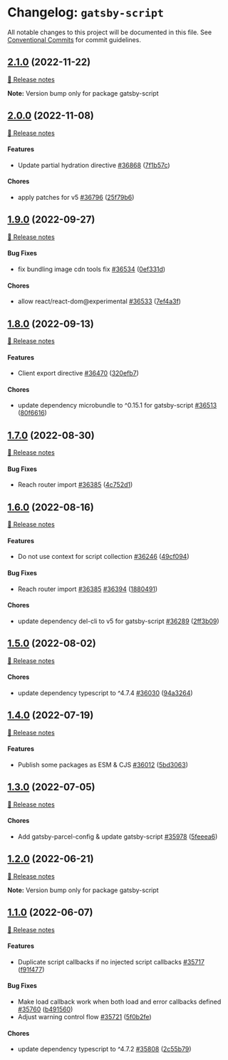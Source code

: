 # Changelog: `gatsby-script`

All notable changes to this project will be documented in this file.
See [Conventional Commits](https://conventionalcommits.org) for commit guidelines.

## [2.1.0](https://github.com/gatsbyjs/gatsby/commits/gatsby-script@2.1.0/packages/gatsby-script) (2022-11-22)

[🧾 Release notes](https://www.gatsbyjs.com/docs/reference/release-notes/v5.1)

**Note:** Version bump only for package gatsby-script

## [2.0.0](https://github.com/gatsbyjs/gatsby/commits/gatsby-script@2.0.0/packages/gatsby-script) (2022-11-08)

[🧾 Release notes](https://www.gatsbyjs.com/docs/reference/release-notes/v5.0)

#### Features

- Update partial hydration directive [#36868](https://github.com/gatsbyjs/gatsby/issues/36868) ([7f1b57c](https://github.com/gatsbyjs/gatsby/commit/7f1b57c5a5849b3bc997957b3370c3119e79d279))

#### Chores

- apply patches for v5 [#36796](https://github.com/gatsbyjs/gatsby/issues/36796) ([25f79b6](https://github.com/gatsbyjs/gatsby/commit/25f79b6c3719fdf09584ade620a05c66ba2a697c))

## [1.9.0](https://github.com/gatsbyjs/gatsby/commits/gatsby-script@1.9.0/packages/gatsby-script) (2022-09-27)

[🧾 Release notes](https://www.gatsbyjs.com/docs/reference/release-notes/v4.24)

#### Bug Fixes

- fix bundling image cdn tools fix [#36534](https://github.com/gatsbyjs/gatsby/issues/36534) ([0ef331d](https://github.com/gatsbyjs/gatsby/commit/0ef331d30eab0731457b6607c9320e2818eb1677))

#### Chores

- allow react/react-dom@experimental [#36533](https://github.com/gatsbyjs/gatsby/issues/36533) ([7ef4a3f](https://github.com/gatsbyjs/gatsby/commit/7ef4a3fe080d45e9edaff9f1d4deebd12a00ddbd))

## [1.8.0](https://github.com/gatsbyjs/gatsby/commits/gatsby-script@1.8.0/packages/gatsby-script) (2022-09-13)

[🧾 Release notes](https://www.gatsbyjs.com/docs/reference/release-notes/v4.23)

#### Features

- Client export directive [#36470](https://github.com/gatsbyjs/gatsby/issues/36470) ([320efb7](https://github.com/gatsbyjs/gatsby/commit/320efb77079f7adf4c89b885a7f34e4cc3951906))

#### Chores

- update dependency microbundle to ^0.15.1 for gatsby-script [#36513](https://github.com/gatsbyjs/gatsby/issues/36513) ([80f6616](https://github.com/gatsbyjs/gatsby/commit/80f661600754db1af886ce485578d6533942c099))

## [1.7.0](https://github.com/gatsbyjs/gatsby/commits/gatsby-script@1.7.0/packages/gatsby-script) (2022-08-30)

[🧾 Release notes](https://www.gatsbyjs.com/docs/reference/release-notes/v4.22)

#### Bug Fixes

- Reach router import [#36385](https://github.com/gatsbyjs/gatsby/issues/36385) ([4c752d1](https://github.com/gatsbyjs/gatsby/commit/4c752d1e094de9f9968b48655d9c909c990dcec5))

## [1.6.0](https://github.com/gatsbyjs/gatsby/commits/gatsby-script@1.6.0/packages/gatsby-script) (2022-08-16)

[🧾 Release notes](https://www.gatsbyjs.com/docs/reference/release-notes/v4.21)

#### Features

- Do not use context for script collection [#36246](https://github.com/gatsbyjs/gatsby/issues/36246) ([49cf094](https://github.com/gatsbyjs/gatsby/commit/49cf094380bcf69d9239f8abbbd4db9c1968dcf8))

#### Bug Fixes

- Reach router import [#36385](https://github.com/gatsbyjs/gatsby/issues/36385) [#36394](https://github.com/gatsbyjs/gatsby/issues/36394) ([1880491](https://github.com/gatsbyjs/gatsby/commit/18804916a2c7c7660557320db3dfaa8bf1ed718e))

#### Chores

- update dependency del-cli to v5 for gatsby-script [#36289](https://github.com/gatsbyjs/gatsby/issues/36289) ([2ff3b09](https://github.com/gatsbyjs/gatsby/commit/2ff3b09239702f3b9b027ce2acad6082aafe18da))

## [1.5.0](https://github.com/gatsbyjs/gatsby/commits/gatsby-script@1.5.0/packages/gatsby-script) (2022-08-02)

[🧾 Release notes](https://www.gatsbyjs.com/docs/reference/release-notes/v4.20)

#### Chores

- update dependency typescript to ^4.7.4 [#36030](https://github.com/gatsbyjs/gatsby/issues/36030) ([94a3264](https://github.com/gatsbyjs/gatsby/commit/94a32647a8c45de620d2efe99310805910586c8a))

## [1.4.0](https://github.com/gatsbyjs/gatsby/commits/gatsby-script@1.4.0/packages/gatsby-script) (2022-07-19)

[🧾 Release notes](https://www.gatsbyjs.com/docs/reference/release-notes/v4.19)

#### Features

- Publish some packages as ESM & CJS [#36012](https://github.com/gatsbyjs/gatsby/issues/36012) ([5bd3063](https://github.com/gatsbyjs/gatsby/commit/5bd3063a1e72c6f98447bfac2bf767cca781330b))

## [1.3.0](https://github.com/gatsbyjs/gatsby/commits/gatsby-script@1.3.0/packages/gatsby-script) (2022-07-05)

[🧾 Release notes](https://www.gatsbyjs.com/docs/reference/release-notes/v4.18)

#### Chores

- Add gatsby-parcel-config & update gatsby-script [#35978](https://github.com/gatsbyjs/gatsby/issues/35978) ([5feeea6](https://github.com/gatsbyjs/gatsby/commit/5feeea6866a9a4882672dcb2b5878c6826e229fc))

## [1.2.0](https://github.com/gatsbyjs/gatsby/commits/gatsby-script@1.2.0/packages/gatsby-script) (2022-06-21)

[🧾 Release notes](https://www.gatsbyjs.com/docs/reference/release-notes/v4.17)

**Note:** Version bump only for package gatsby-script

## [1.1.0](https://github.com/gatsbyjs/gatsby/commits/gatsby-script@1.1.0/packages/gatsby-script) (2022-06-07)

[🧾 Release notes](https://www.gatsbyjs.com/docs/reference/release-notes/v4.16)

#### Features

- Duplicate script callbacks if no injected script callbacks [#35717](https://github.com/gatsbyjs/gatsby/issues/35717) ([f91f477](https://github.com/gatsbyjs/gatsby/commit/f91f4771e633cf0e566df4d7cae1279431d42bbe))

#### Bug Fixes

- Make load callback work when both load and error callbacks defined [#35760](https://github.com/gatsbyjs/gatsby/issues/35760) ([b491560](https://github.com/gatsbyjs/gatsby/commit/b49156086f9f1e2f3c8919244d350ee754e9fee1))
- Adjust warning control flow [#35721](https://github.com/gatsbyjs/gatsby/issues/35721) ([5f0b2fe](https://github.com/gatsbyjs/gatsby/commit/5f0b2fe6a50a02be9d47b63737b0c65aa3758a4c))

#### Chores

- update dependency typescript to ^4.7.2 [#35808](https://github.com/gatsbyjs/gatsby/issues/35808) ([2c55b79](https://github.com/gatsbyjs/gatsby/commit/2c55b794dd95b40a994f56df5f912219771ccab4))

<a name="before-release-process"></a>
